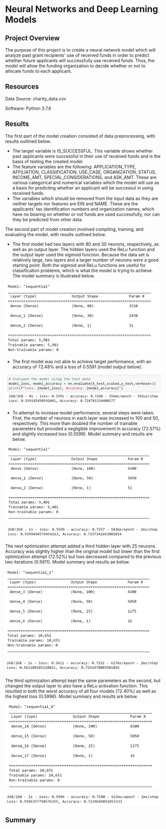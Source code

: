 # Neural Networks and Deep Learning Models

## Project Overview
The purpose of this project is to create a neural network model which will analyze past grant recipients' use of received funds in order to predict whether future applicants will successfully use received funds. Thus, the model will allow the funding organization to decide whether or not to allocate funds to each applicant.

## Resources
Data Source: charity_data.csv

Software: Python 3.7.6

## Results
The first part of the model creation consisted of data preprocessing, with results outlined below.
- The target variable is IS_SUCCESSFUL. This variable shows whether past applicants were successful in their use of received funds and is the basis of testing the created model.
- The feature variables are the following: APPLICATION_TYPE, AFFILIATION, CLASSIFICATION, USE_CASE, ORGANIZATION, STATUS, INCOME_AMT, SPECIAL_CONSIDERATIONS, and ASK_AMT. These are various categorical and numerical variables which the model will use as a basis for predicting whether an applicant will be successul in using received funds.
- The variables which should be removed from the input data as they are neither targets nor features are EIN and NAME. These are the applicants' tax identification numbers and organization names, which have no bearing on whether or not funds are used successfully, nor can they be predicted from other data.

The second part of model creation involved compiling, training, and evaluating the model, with results outlined below.
- The first model had two layers with 80 and 30 neurons, respectively, as well as an output layer. The hidden layers used the ReLu function and the output layer used the sigmoid function. Because the data set is relatively large, two layers and a larger number of neurons were a good starting point. Both the sigmoid and ReLu functions are useful for classification problems, which is what the model is trying to achieve. The model summary is illustrated below.

![This is an image](https://github.com/EricaEidelman/Neural_Network_Charity_Analysis/blob/main/Resources/Model_Summary.png)

- The first model was not able to achieve target performance, with an accuracy of 72.48% and a loss of 0.5591 (model output below).

![This is an image](https://github.com/EricaEidelman/Neural_Network_Charity_Analysis/blob/main/Resources/Model_Results.png)

- To attempt to increase model performance, several steps were taken. First, the number of neurons in each layer was increased to 100 and 50, respectively. This more than doubled the number of trainable parameters but provided a negligible improvement in accuracy (72.57%) and slightly increased loss (0.5599). Model summary and results are below.

![This is an image](https://github.com/EricaEidelman/Neural_Network_Charity_Analysis/blob/main/Resources/Model_Optim1_Summary.png)

![This is an image](https://github.com/EricaEidelman/Neural_Network_Charity_Analysis/blob/main/Resources/Model_Optim1_Results.png)

The next optimization attempt added a third hidden layer with 25 neurons. Accuracy was slightly higher than the original model but lower than the first optimization attempt (72.52%) but loss decreased compared to the previous two iterations (0.5611). Model summary and results ae below.

![This is an image](https://github.com/EricaEidelman/Neural_Network_Charity_Analysis/blob/main/Resources/Model_Optim2_Summary.png)

![This is an image](https://github.com/EricaEidelman/Neural_Network_Charity_Analysis/blob/main/Resources/Model_Optim2_Results.png)

The third optimization attempt kept the same parameters as the second, but changed the output layer to also have a ReLu activation function. This resulted in both the worst accuracy of all four models (72.40%) as well as the highest loss (0.5996). Model summary and results are below.

![This is an image](https://github.com/EricaEidelman/Neural_Network_Charity_Analysis/blob/main/Resources/Model_Optim3_Summary.png)

![This is an image](https://github.com/EricaEidelman/Neural_Network_Charity_Analysis/blob/main/Resources/Model_Optim3_Results.png)

## Summary
